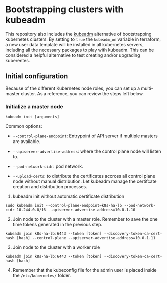 # Bootstrapping clusters with kubeadm

This repository also includes the [kubeadm](https://kubernetes.io/docs/reference/setup-tools/kubeadm/) alternative of bootstrapping kubernetes clusters.
By setting to `true` the `kubeadm_on` variable in terraform, a new user data template will be installed in all kubernetes servers, including all the necessary packages to play with kubeadm.
This can be considered a helpful alternative to test creating and/or upgrading kuberentes.

## Initial configuration 

Because of the different Kubernetes node roles, you can set up a multi-master cluster. As a reference, you can review the steps left below.

### Initialize a master node

`kubeadm init [arguments]`

Common options:

 - `--control-plane-endpoint`: Entrypoint of API server if multiple masters are available.

- `--apiserver-advertise-address`: where the control plane node will listen to.

- `--pod-network-cidr`: pod network.

- `--upload-certs`: to distribute the certificates accross all control plane node without manual distribution. Let kubeadm manage the certifcate creation and distribution processes.

1. kubeadm init without automatic certificate distribution

```
sudo kubeadm init --control-plane-endpoint=k8s-ha-lb --pod-network-cidr 10.244.0.0/16 --apiserver-advertise-address=10.0.1.10
```

2. Join node to the cluster with a master role. Remember to save the one time tokens generated in the previous step.

```
kubeadm join k8s-ha-lb:6443 --token [token] --discovery-token-ca-cert-hash [hash] --control-plane --apiserver-advertise-address=10.0.1.11
```

3. Join node to the cluster with a worker role

```
kubeadm join k8s-ha-lb:6443 --token [token] --discovery-token-ca-cert-hash [hash]
```

4. Remember that the kubeconfig file for the admin user is placed inside the `/etc/kubernetes/` folder.
